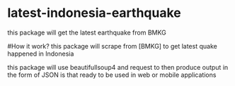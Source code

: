 # latest-indonesia-earthquake
this package will get the latest earthquake from BMKG

#How it work?
this package will scrape from [BMKG] to get latest quake happened in Indonesia

this package will use beautifullsoup4 and request to then produce output in the form of JSON
is that ready to be used in web or mobile applications
